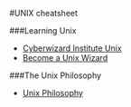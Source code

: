 #UNIX cheatsheet

###Learning Unix

- [Cyberwizard Institute Unix](https://github.com/cyberwizardinstitute/workshops/blob/master/unix.markdown)
- [Become a Unix Wizard](https://github.com/substack/unix-adventure)

###The Unix Philosophy

- [Unix Philosophy](https://en.wikipedia.org/wiki/Unix_philosophy)